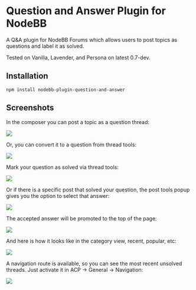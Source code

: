 # Question and Answer Plugin for NodeBB

A Q&A plugin for NodeBB Forums which allows users to post topics as questions and label it as solved.


Tested on Vanilla, Lavender, and Persona on latest 0.7-dev.


## Installation

    npm install nodebb-plugin-question-and-answer

## Screenshots

In the composer you can post a topic as a question thread: 

![](http://i.imgur.com/yfXMbOq.png)

Or, you can convert it to a question from thread tools:

![](http://i.imgur.com/V5S8YMu.png)

Mark your question as solved via thread tools:

![](http://i.imgur.com/0R7edVv.png)

Or if there is a specific post that solved your question, the post tools popup gives you the option to select that answer:

![](https://i.imgur.com/KOHJmBR.png)

The accepted answer will be promoted to the top of the page:

![](https://i.imgur.com/sLmTSTY.png)

And here is how it looks like in the category view, recent, popular, etc:

![](http://i.imgur.com/eklpclQ.png)

A navigation route is available, so you can see the most recent unsolved threads. Just activate it in ACP -> General -> Navigation:

![](http://i.imgur.com/oCLdSHe.png)

